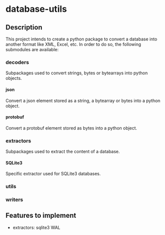 # database-utils

## Description

This project intends to create a python package to convert a database into another format like XML, Excel, etc.
In order to do so, the following submodules are available:

### decoders

Subpackages used to convert strings, bytes or bytearrays into python objects. 

#### json

Convert a json element stored as a string, a bytearray or bytes into a python object.

#### protobuf

Convert a protobuf element stored as bytes into a python object. 

### extractors

Subpackages used to extract the content of a database. 

#### SQLite3

Specific extractor used for SQLite3 databases. 

### utils

### writers

## Features to implement

- extractors: sqlite3 WAL

